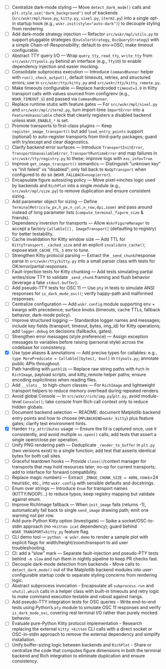 * [ ] Centralize dark-mode styling — Move `detect_dark_mode()` calls and `plt.style.use("dark_background")` out of backends (`src/wskr/mpl/base.py`, `kitty.py`, `sixel.py`, `iterm2.py`) into a single opt-in startup hook (e.g., `wskr.init(style="auto-dark")`) to decouple styling from rendering.
* [ ] Add dark-mode strategy injection — Refactor `src/wskr/mpl/utils.py` to support pluggable strategies (`EnvColorStrategy`, `OscQueryStrategy`) with a simple Chain-of-Responsibility; default to env→OSC; make timeout configurable.
* [ ] Abstract TTY query I/O — Wrap `query_tty`, `read_tty`, `write_tty` from `src/wskr/ttyools.py` behind an interface (e.g., `TtyIO`) to enable dependency injection and easier mocking.
* [ ] Consolidate subprocess execution — Introduce `CommandRunner` helper with `run()`, `check_output()`, default timeouts, retries, and structured errors; use in `src/wskr/tty/kitty.py` and `src/wskr/tty/kitty_remote.py`.
* [ ] Make timeouts configurable — Replace hardcoded `timeout=1.0` in Kitty transport calls with values sourced from config/env (e.g., `WSKR_TIMEOUT_S`) and passed via `CommandRunner`.
* [ ] Replace runtime stubs with feature gates — For `src/wskr/mpl/sixel.py` and `src/wskr/mpl/iterm2.py`, turn import-time `ImportError` into a `FeatureUnavailable` check that cleanly registers a disabled backend unless `WSKR_ENABLE_*` is set.
* [ ] Promote transports to first-class plugins — Keep `register_image_transport()` but add `load_entry_points` support (optional) to auto-register transports from third-party packages; guard with try/except and clear diagnostics.
* [ ] Clarify backend error surfaces — Introduce `TransportInitError`, `TransportUnavailableError`, `TransportRuntimeError` and map failures in `src/wskr/tty/registry.py` to these; improve logs with `exc_info=True`.
* [ ] Improve `get_image_transport()` semantics — Distinguish “unknown key” vs “init failed” vs “disabled”; only fall back to `NoOpTransport` when configured to do so (`WSKR_FALLBACK=noop|error`).
* [ ] Encapsulate figure autosizing policy — Move pixel→inches logic used by backends and `RichPlot` into a single module (e.g., `src/wskr/mpl/size.py`) to remove duplication and ensure consistent sizing.
* [ ] Add parameter object for sizing — Define `TerminalMetrics(w_px,h_px,n_col,n_row,dpi,zoom)` and pass around instead of long parameter lists (`compute_terminal_figure_size` & friends).
* [ ] Dependency inversion for transports — Allow `WskrFigureManager` to accept a factory `Callable[[], ImageTransport]` (defaulting to registry) for better testability.
* [ ] Cache invalidation for Kitty window size — Add TTL for `KittyTransport._cached_size` and an explicit `invalidate_cache()`; expose `WSKR_CACHE_TTL_S` env to tune.
* [ ] Strengthen Kitty protocol parsing — Extract the `_send_chunk`/response parse in `src/wskr/tty/kitty.py` into a small parser class with tests for OK/error/partial responses.
* [ ] Fault-injection tests for Kitty chunking — Add tests simulating partial writes/slow TTY to validate `_send_chunk` framing and flush behavior (leverage a fake `stdout.buffer`).
* [ ] Add pseudo-TTY tests for OSC 11 — Use `pty` in tests to simulate ANSI responses for `is_dark_mode_osc()`; verify happy-path and malformed responses.
* [ ] Centralize configuration — Add `wskr.config` module supporting env + kwargs with precedence; surface knobs (timeouts, cache TTLs, fallback behavior, dark-mode policy).
* [ ] Improve structured logging — Standardize logger names and messages; include key fields (transport, timeout, bytes, img\_id) for Kitty operations; add `logger.debug` on decisions (fallbacks, gates).
* [ ] Strengthen error messages (style preference) — Assign exception messages to variables before raising (personal style) across the codebase for consistency.
* [x] Use type aliases & annotations — Add precise types for callables: e.g., `type MorePredicate = Callable[[bytes], bool]` in `ttyools.py`; annotate public APIs throughout.
* [ ] Path handling with `pathlib` — Replace raw string paths with `Path` in `RichImage`, payload scripts, and kitty\_remote helper paths; ensure encoding explicitness when reading files.
* [ ] Add `__slots__` to high-churn classes — For `RichImage` and lightweight transport helpers to reduce memory overhead during repeated renders.
* [ ] Avoid global Console — In `src/wskr/rich/img.py`/`plt.py`, avoid module-level `Console()`; take console from Rich call context only to reduce hidden globals.
* [ ] Document backend selection — README: document Matplotlib backend entry points and how to choose (`MPLBACKEND=wskr_kitty`) plus feature gates; clarify test environment hints.
* [x] Harden `tty_attributes` usage — Ensure the fd is captured once, use it consistently, and avoid multiple `os.open()` calls; add tests that assert a single open/close per operation.
* [ ] Unify PNG rendering path — Deduplicate `_render_to_buffer` in `plt.py` (two versions exist) to a single function; add test that asserts identical bytes for both call sites.
* [ ] Graceful teardown hooks — Provide `close()`/context manager for transports that may hold resources later; no-op for current transports; add to interface for forward compatibility.
* [ ] Replace magic numbers — Extract `_IMAGE_CHUNK_SIZE = 4096`, rows=24 heuristic, etc., into `wskr.config` with sensible defaults and docstrings.
* [ ] Enum over strings — Introduce `Enum` for transport names (KITTY/NOOP/…) to reduce typos; keep registry mapping but validate against enum.
* [ ] Improve RichImage fallback — When `init_image` fails (returns -1), automatically fall back to single `send_image` drawing path; emit one warning not per row.
* [ ] Add pure-Python Kitty option (investigate) — Spike a socket/OSC-to-stdin approach (no `+kitten icat` dependency); guard behind `WSKR_TRANSPORT=kitty_py` feature flag.
* [ ] CLI demo tool — `python -m wskr.demo` to render a sample plot with explicit flags for width/height/zoom/transport to aid user troubleshooting.
* [ ] CI: add a “slow” mark — Separate fault-injection and pseudo-PTY tests behind `-m slow` and run them in nightly pipeline to keep PR checks fast.
* [ ] Decouple dark-mode detection from backends - Move calls to `detect_dark_mode()` out of the Matplotlib backend modules into user-configurable startup code to separate styling concerns from rendering logic.
* [ ] Abstract subprocess invocation - Encapsulate all `subprocess.run` and `shutil.which` calls in a helper class with built-in timeouts and retry logic to make command execution testable and robust against hangs.
* [ ] Add pseudo-TTY integration tests for OSC queries - Write end-to-end tests using Python’s `pty` module to simulate OSC 11 responses and verify `is_dark_mode_osc`, covering real terminal I/O rather than purely mocked behavior.
* [ ] Evaluate pure-Python Kitty protocol implementation - Research replacing the external `kitty +kitten` CLI calls with a direct socket or OSC-in-stdin approach to remove the external dependency and simplify installation.
* [ ] Unify buffer-sizing logic between backends and `RichPlot` - Share or centralize the code that computes figure dimensions in both the terminal backend and Rich integration to eliminate duplication and ensure consistency.
